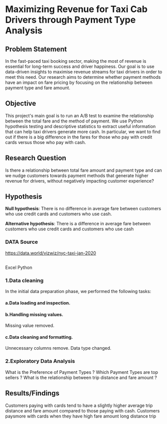  # Maximizing Revenue for Taxi Cab Drivers through Payment Type Analysis

 ## Problem Statement
In the fast-paced taxi booking sector, making the most of revenue is essential for long-term success and driver happiness. Our goal is to use data-driven insights to maximise revenue streams for taxi drivers in order to meet this need. Our research aims to determine whether payment methods have an impact on fare pricing by focusing on the relationship between payment type and fare amount.

## Objective
This project's main goal is to run an A/B test to examine the relationship between the total fare and the method of payment. We use Python hypothesis testing and descriptive statistics to extract useful information that can help taxi drivers generate more cash. In particular, we want to find out if there is a big difference in the fares for those who pay with credit cards versus those who pay with cash.

## Research Question
Is there a relationship between total fare amount and payment type and can we nudge customers towards payment methods that generate higher revenue for drivers, without negatively impacting customer experience?

## Hypothesis 
**Null hypothesis**: There is no difference in average fare between customers who use credit cards and customers who use cash. 

**Alternative hypothesis**: There is a difference in average fare between customers who use credit cards and customers who use cash

### DATA Source
https://data.world/vizwiz/nyc-taxi-jan-2020

## 
Excel
Python 

### 1.Data cleaning
In the initial data preparation phase, we performed the following tasks:

#### a.Data loading and inspection.

#### b.Handling missing values.
Missing value removed.  

#### c.Data cleaning and formatting.
Unnecessary columns remove.
Data type changed.

### 2.Exploratory Data Analysis

What is the Preference of Payment Types ?
Which Payment Types are top sellers ?
What is the relationship between trip distance and fare amount ?


## Results/Findings
Customers paying with cards tend to have a slightly higher average trip distance and fare amount compared to those paying with cash.
Customers paysmore  with cards when they have high fare amount long distance trip
